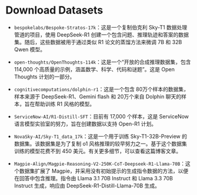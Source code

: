 # Download Datasets



- `bespokelabs/Bespoke-Stratos-17k`：这是一个复制伯克利 Sky-T1 数据处理管道的项目，使用 DeepSeek-R1 创建一个包含问题、推理轨迹和答案的数据集。随后，这些数据被用于通过类似 R1 论文的蒸馏方法来微调 7B 和 32B Qwen 模型。

- `open-thoughts/OpenThoughts-114k`：这是一个“开放的合成推理数据集，包含 114,000 个高质量的示例，涵盖数学、科学、代码和谜题”。这是 Open Thoughts 计划的一部分。

- `cognitivecomputations/dolphin-r1`：这是一个包含 80万个样本的数据集，样本来源于 DeepSeek-R1、Gemini flash 和 20万个来自 Dolphin 聊天的样本，旨在帮助训练 R1 风格的模型。

- `ServiceNow-AI/R1-Distill-SFT`：目前有 17,000 个样本，这是 ServiceNow 语言模型实验室的努力，旨在创建数据以支持 Open-R1 计划。

- `NovaSky-AI/Sky-T1_data_17k`：这是一个用于训练 Sky-T1-32B-Preview 的数据集。该数据集是为了复制 o1 风格推理的较早努力之一。基于这个数据集训练的模型花费不到 450 美元。有关更多细节，可以查看这篇博客文章。

- `Magpie-Align/Magpie-Reasoning-V2-250K-CoT-Deepseek-R1-Llama-70B`：这个数据集扩展了 Magpie，并采用没有初始提示的生成指令数据的方法，以便在回答中包含推理。指令由 Llama 3.1 70B Instruct 和 Llama 3.3 70B Instruct 生成，响应由 DeepSeek-R1-Distill-Llama-70B 生成。